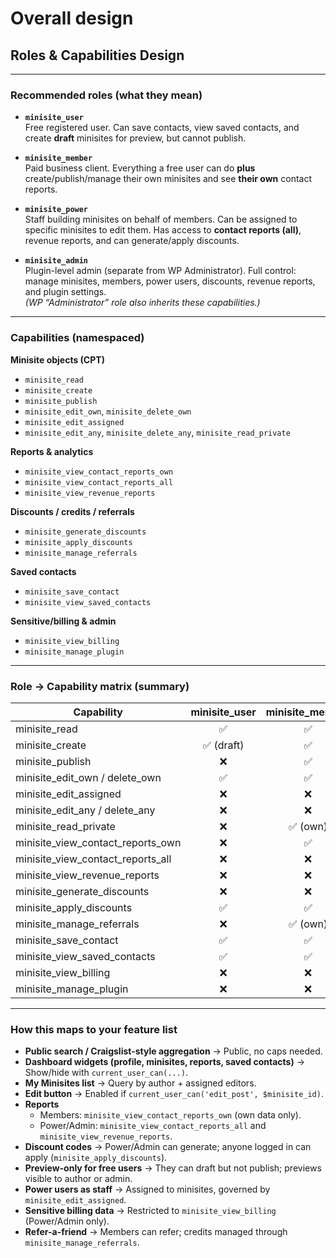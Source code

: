 # Overall design

##  Roles & Capabilities Design

---

### Recommended roles (what they mean)

- **`minisite_user`**  
  Free registered user. Can save contacts, view saved contacts, and create **draft** minisites for preview, but cannot publish.

- **`minisite_member`**  
  Paid business client. Everything a free user can do **plus** create/publish/manage their own minisites and see **their own** contact reports.

- **`minisite_power`**  
  Staff building minisites on behalf of members. Can be assigned to specific minisites to edit them. Has access to **contact reports (all)**, revenue reports, and can generate/apply discounts.

- **`minisite_admin`**  
  Plugin-level admin (separate from WP Administrator). Full control: manage minisites, members, power users, discounts, revenue reports, and plugin settings.  
  *(WP “Administrator” role also inherits these capabilities.)*

---

### Capabilities (namespaced)

**Minisite objects (CPT)**
- `minisite_read`  
- `minisite_create`  
- `minisite_publish`  
- `minisite_edit_own`, `minisite_delete_own`  
- `minisite_edit_assigned`  
- `minisite_edit_any`, `minisite_delete_any`, `minisite_read_private`

**Reports & analytics**
- `minisite_view_contact_reports_own`  
- `minisite_view_contact_reports_all`  
- `minisite_view_revenue_reports`

**Discounts / credits / referrals**
- `minisite_generate_discounts`  
- `minisite_apply_discounts`  
- `minisite_manage_referrals`

**Saved contacts**
- `minisite_save_contact`  
- `minisite_view_saved_contacts`

**Sensitive/billing & admin**
- `minisite_view_billing`  
- `minisite_manage_plugin`

---

### Role → Capability matrix (summary)

| Capability                           | minisite_user | minisite_member | minisite_power | minisite_admin | administrator |
|-------------------------------------|:-------------:|:---------------:|:--------------:|:--------------:|:-------------:|
| minisite_read                        | ✅            | ✅              | ✅             | ✅             | ✅            |
| minisite_create                      | ✅ (draft)    | ✅              | ✅             | ✅             | ✅            |
| minisite_publish                     | ❌            | ✅              | ✅             | ✅             | ✅            |
| minisite_edit_own / delete_own       | ✅            | ✅              | ✅             | ✅             | ✅            |
| minisite_edit_assigned               | ❌            | ❌              | ✅             | ✅             | ✅            |
| minisite_edit_any / delete_any       | ❌            | ❌              | ✅             | ✅             | ✅            |
| minisite_read_private                | ❌            | ✅ (own)        | ✅             | ✅             | ✅            |
| minisite_view_contact_reports_own    | ❌            | ✅              | ✅ (all)       | ✅ (all)       | ✅            |
| minisite_view_contact_reports_all    | ❌            | ❌              | ✅             | ✅             | ✅            |
| minisite_view_revenue_reports        | ❌            | ❌              | ✅             | ✅             | ✅            |
| minisite_generate_discounts          | ❌            | ❌              | ✅             | ✅             | ✅            |
| minisite_apply_discounts             | ✅            | ✅              | ✅             | ✅             | ✅            |
| minisite_manage_referrals            | ❌            | ✅ (own)        | ✅ (all)       | ✅ (all)       | ✅            |
| minisite_save_contact                | ✅            | ✅              | ✅             | ✅             | ✅            |
| minisite_view_saved_contacts         | ✅            | ✅              | ✅             | ✅             | ✅            |
| minisite_view_billing                | ❌            | ❌              | ✅             | ✅             | ✅            |
| minisite_manage_plugin               | ❌            | ❌              | ❌             | ✅             | ✅            |

---

### How this maps to your feature list

- **Public search / Craigslist-style aggregation** → Public, no caps needed.  
- **Dashboard widgets (profile, minisites, reports, saved contacts)** → Show/hide with `current_user_can(...)`.  
- **My Minisites list** → Query by author + assigned editors.  
- **Edit button** → Enabled if `current_user_can('edit_post', $minisite_id)`.  
- **Reports**  
  - Members: `minisite_view_contact_reports_own` (own data only).  
  - Power/Admin: `minisite_view_contact_reports_all` and `minisite_view_revenue_reports`.  
- **Discount codes** → Power/Admin can generate; anyone logged in can apply (`minisite_apply_discounts`).  
- **Preview-only for free users** → They can draft but not publish; previews visible to author or admin.  
- **Power users as staff** → Assigned to minisites, governed by `minisite_edit_assigned`.  
- **Sensitive billing data** → Restricted to `minisite_view_billing` (Power/Admin only).  
- **Refer-a-friend** → Members can refer; credits managed through `minisite_manage_referrals`.